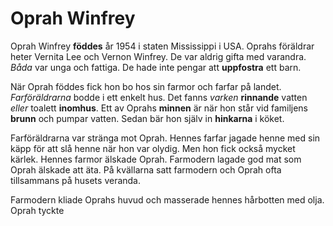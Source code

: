 # Oprah Winfrey

Oprah Winfrey **föddes** år 1954 i staten Mississippi i USA. Oprahs föräldrar heter Vernita Lee och Vernon Winfrey. De var aldrig gifta med varandra. *Båda* var unga och fattiga. De hade inte pengar att **uppfostra** ett barn.

När Oprah föddes fick hon bo hos sin farmor och farfar på landet. *Farföräldrarna* bodde i ett enkelt hus. Det fanns *varken* **rinnande** vatten *eller* toalett **inomhus**. Ett av Oprahs **minnen** är när hon står vid familjens **brunn** och pumpar vatten. Sedan bär hon själv in **hinkarna** i köket.

Farföräldrarna var stränga mot Oprah. Hennes farfar jagade henne med sin käpp för att slå henne när hon var olydig. Men hon fick också mycket kärlek. Hennes farmor älskade Oprah. Farmodern lagade god mat som Oprah älskade att äta. På kvällarna satt farmodern och Oprah ofta tillsammans på husets veranda.

Farmodern kliade Oprahs huvud och masserade hennes hårbotten med olja. Oprah tyckte
<!--stackedit_data:
eyJoaXN0b3J5IjpbMTAxNzAyMjY1OSwtMTgyMjc1OTc4NiwxNT
EzMjA3NjUwLC0xNDgwNjA5MTkwXX0=
-->